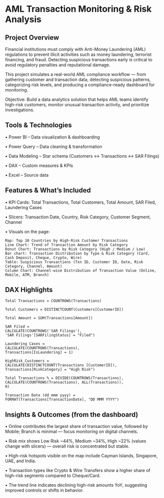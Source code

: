 
# AML Transaction Monitoring & Risk Analysis


## Project Overview
Financial institutions must comply with Anti-Money Laundering (AML) regulations to prevent illicit activities such as money laundering, terrorist financing, and fraud. Detecting suspicious transactions early is critical to avoid regulatory penalties and reputational damage.

This project simulates a real-world AML compliance workflow — from gathering customer and transaction data, detecting suspicious patterns, categorizing risk levels, and producing a compliance-ready dashboard for monitoring.

Objective: Build a data analytics solution that helps AML teams identify high-risk customers, monitor unusual transaction activity, and prioritize investigations.
## Tools & Technologies
•	Power BI – Data visualization & dashboarding

•	Power Query – Data cleaning & transformation

•	Data Modeling – Star schema (Customers ↔ Transactions ↔ SAR Filings)

•	DAX – Custom measures & KPIs

•	Excel – Source data

## Features & What’s Included
•	KPI Cards: Total Transactions, Total Customers, Total Amount, SAR Filed, Laundering Cases

•	Slicers: Transaction Date, Country, Risk Category, Customer Segment, Channel

•	Visuals on the page:

    Map: Top 10 Countries by High-Risk Customer Transactions
    Line Chart: Trend of Transaction Amount by Risk Category
    Donut Chart: Transactions by Risk Category (High / Medium / Low)
    Bar chart: Transaction Distribution by Type & Risk Category (Card, Cash Deposit, Cheque, Crypto, Wire)
    Table: Suspicious Transactions (Txn ID, Customer ID, Date, Risk Category, Channel, Amount)
    Column Chart: Channel-wise Distribution of Transaction Value (Online, Mobile, ATM, Branch)

## DAX Highlights

    Total Transactions = COUNTROWS(Transactions)

    Total Customers = DISTINCTCOUNT(Customers[CustomerID])

    Total Amount = SUM(Transactions[Amount])

    SAR Filed = 
    CALCULATE(COUNTROWS('SAR Filings'),
    'SAR Filings'[SARFilingStatus] = "Filed")

    Laundering Cases = 
    CALCULATE(COUNTROWS(Transactions),
    Transactions[IsLaundering] = 1)

    HighRisk_Customers = 
    CALCULATE(DISTINCTCOUNT(Transactions [CustomerID]),
    Transactions[RiskCategory] = "High Risk")

    Total Transactions % = DIVIDE(COUNTROWS(Transactions),
    CALCULATE(COUNTROWS(Transactions), ALL(Transactions)),
    0)

    Transaction Date (dd mmm yyyy) =
    FORMAT(Transactions[TransactionDate], "DD MMM YYYY")

## Insights & Outcomes (from the dashboard)
•	Online contributes the largest share of transaction value, followed by Mobile; Branch is minimal — focus monitoring on digital channels.

•	Risk mix shows Low Risk ~44%, Medium ~34%, High ~22% (values change with slicers) — overall risk is concentrated but stable.

•	High-risk hotspots visible on the map include Cayman Islands, Singapore, UAE, and India.

•	Transaction types like Crypto & Wire Transfers show a higher share of high-risk segments compared to Cheque/Card.

•	The trend line indicates declining high-risk amounts YoY, suggesting improved controls or shifts in behavior.
